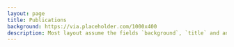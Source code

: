 ```yaml
--- 
layout: page 
title: Publications 
background: https://via.placeholder.com/1000x400 
description: Most layout assume the fields `background`, `title` and an optional `description` 
---
```

